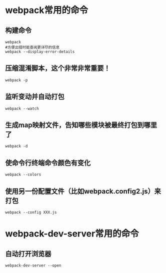 # webpack常用的命令
## 构建命令
	webpack
	#方便出错时能查阅更详尽的信息
	webpack --display-error-details
## 压缩混淆脚本，这个非常非常重要！
	webpack -p
## 监听变动并自动打包
	webpack --watch
## 生成map映射文件，告知哪些模块被最终打包到哪里了
	webpack -d
## 使命令行终端命令颜色有变化
	webpack --colors
## 使用另一份配置文件（比如webpack.config2.js）来打包
	webpack --config XXX.js
# webpack-dev-server常用的命令
## 自动打开浏览器
	webpack-dev-server --open